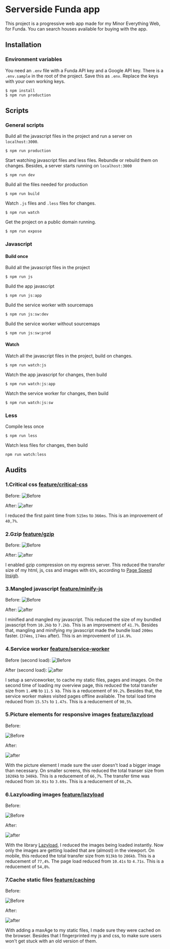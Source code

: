 # Serverside Funda app

This project is a progressive web app made for my Minor Everything Web, for Funda. You can search houses available for buying with the app.

## Installation

### Environment variables
You need an ```.env``` file with a Funda API key and a Google API key. There is a ```.env.sample``` in the root of the project. Save this as ```.env```. Replace the keys with your own working keys.


```
$ npm install
$ npm run production
```

## Scripts

### General scripts
Build all the javascript files in the project and run a server on ```localhost:3000```.
```
$ npm run production
```

Start watching javascript files and less files. Rebundle or rebuild them on changes. Besides, a server starts running on ```localhost:3000```
```
$ npm run dev
```

Build all the files needed for production
```
$ npm run build
```

Watch ```.js``` files and ```.less``` files for changes.
```
$ npm run watch
```

Get the project on a public domain running.
```
$ npm run expose
```

### Javascript

#### Build once
Build all the javascript files in the project
```
$ npm run js
```

Build the app javascript
```
$ npm run js:app
```

Build the service worker with sourcemaps
```
$ npm run js:sw:dev
```

Build the service worker without sourcemaps
```
$ npm run js:sw:prod
```

#### Watch
Watch all the javascript files in the project, build on changes.
```
$ npm run watch:js
```

Watch the app javascript for changes, then build
```
$ npm run watch:js:app
```

Watch the service worker for changes, then build
```
$ npm run watch:js:sw
```

### Less

Compile less once
```
$ npm run less
```

Watch less files for changes, then build
```
npm run watch:less
```

## Audits

### 1.Critical css [feature/critical-css](https://github.com/Frankwarnaar/minor-perfomance-matters-funda/tree/feature/critical-css)
Before:
![Before](https://raw.githubusercontent.com/Frankwarnaar/minor-perfomance-matters-funda/master/improvements/critical_css/before.png)

After:
![after](https://raw.githubusercontent.com/Frankwarnaar/minor-perfomance-matters-funda/master/improvements/critical_css/after.png)

I reduced the first paint time from ```515ms``` to ```366ms```. This is an improvement of ```40,7%```.

### 2.Gzip [feature/gzip](https://github.com/Frankwarnaar/minor-perfomance-matters-funda/tree/feature/gzip)
Before:
![Before](https://raw.githubusercontent.com/Frankwarnaar/minor-perfomance-matters-funda/master/improvements/esmangle/before.png)

After:
![after](https://raw.githubusercontent.com/Frankwarnaar/minor-perfomance-matters-funda/master/improvements/esmangle/after.png)

I enabled gzip compression on my express server. This reduced the transfer size of my html, js, css and images with ```65%```, according to [Page Speed Insigh](https://developers.google.com/speed/pagespeed/insights/).

### 3.Mangled javascript [feature/minify-js](https://github.com/Frankwarnaar/minor-perfomance-matters-funda/tree/feature/minify-js)
Before:
![Before](https://raw.githubusercontent.com/Frankwarnaar/minor-perfomance-matters-funda/master/improvements/esmangle/before.png)

After:
![after](https://raw.githubusercontent.com/Frankwarnaar/minor-perfomance-matters-funda/master/improvements/esmangle/after.png)

I minified and mangled my javascript. This reduced the size of my bundled javascript from ```10.2kb``` to ```7.2kb```. This is an improvement of ```41.7%```. Besides that, mangling and minifying my javascript made the bundle load ```200ms``` faster. (```374ms```, ```174ms``` after). This is an improvement of ```114.9%```.

### 4.Service worker [feature/service-worker](https://github.com/Frankwarnaar/minor-perfomance-matters-funda/tree/feature/service-worker)
Before (second load):
![Before](https://raw.githubusercontent.com/Frankwarnaar/minor-perfomance-matters-funda/master/improvements/sw/before.png)

After (second load):
![after](https://raw.githubusercontent.com/Frankwarnaar/minor-perfomance-matters-funda/master/improvements/sw/after.png)

I setup a serviceworker, to cache my static files, pages and images. On the second time of loading my overview page, this reduced the total transfer size from ```1.4MB``` to ```11.5 kb```. This is a reducement of ```99.2%```. Besides that, the service worker makes visited pages offline available. The total load time reduced from ```15.57s``` to ```1.47s```. This is a reducement of ```90,5%```.

### 5.Picture elements for responsive images [feature/lazyload](https://github.com/Frankwarnaar/minor-perfomance-matters-funda/tree/feature/lazyload)
Before:

![Before](https://raw.githubusercontent.com/Frankwarnaar/minor-perfomance-matters-funda/master/improvements/picture/before.png)

After:

![after](https://raw.githubusercontent.com/Frankwarnaar/minor-perfomance-matters-funda/master/improvements/picture/after.png)

With the picture element I made sure the user doesn't load a bigger image than necessary. On smaller screens, this reduced the total transer size from ```1020kb``` to ```340kb```. This is a reducement of ```66,7%```. The transfer time was reduced from ```10.91s``` to ```3.69s```. This is a reducement of ```66,2%```. 

### 6.Lazyloading images [feature/lazyload](https://github.com/Frankwarnaar/minor-perfomance-matters-funda/tree/feature/lazyload)
Before:

![Before](https://raw.githubusercontent.com/Frankwarnaar/minor-perfomance-matters-funda/master/improvements/lazyload/before.png)

After:

![after](https://raw.githubusercontent.com/Frankwarnaar/minor-perfomance-matters-funda/master/improvements/lazyload/after.png)

With the library [Lazyload](http://verlok.github.io/lazyload/), I reduced the images being loaded instantly. Now only the images are getting loaded that are (almost) in the viewport. On mobile, this reduced the total transfer size from ```913kb``` to ```206kb```. This is a reducement of `77,4%`. The page load reduced from ```10.41s``` to `4.71s`. This is a reducement of `54,8%`.

### 7.Cache static files [feature/caching](https://github.com/Frankwarnaar/minor-perfomance-matters-funda/tree/feature/caching)
Before:

![Before](https://raw.githubusercontent.com/Frankwarnaar/minor-perfomance-matters-funda/master/improvements/caching/before.png)

After:

![after](https://raw.githubusercontent.com/Frankwarnaar/minor-perfomance-matters-funda/master/improvements/caching/after.png)

With adding a maxAge to my static files, I made sure they were cached on the browser. Besides that I fingerprinted my js and css, to make sure users won't get stuck with an old version of them.
